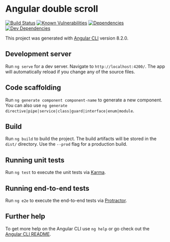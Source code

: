# Angular double scroll

[![Build Status](https://api.travis-ci.com/bastienmoulia/angular-double-scroll.svg?branch=master)](https://travis-ci.com/bastienmoulia/angular-double-scroll)
[![Known Vulnerabilities](https://snyk.io/test/github/bastienmoulia/angular-double-scroll/badge.svg)](https://snyk.io/test/github/bastienmoulia/angular-double-scroll)
[![Dependencies](https://david-dm.org/bastienmoulia/angular-double-scroll/status.svg)](https://david-dm.org/bastienmoulia/angular-double-scroll)
[![Dev Dependencies](https://david-dm.org/bastienmoulia/angular-double-scroll/dev-status.svg)](https://david-dm.org/bastienmoulia/angular-double-scroll?type=dev)

This project was generated with [Angular CLI](https://github.com/angular/angular-cli) version 8.2.0.

## Development server

Run `ng serve` for a dev server. Navigate to `http://localhost:4200/`. The app will automatically reload if you change any of the source files.

## Code scaffolding

Run `ng generate component component-name` to generate a new component. You can also use `ng generate directive|pipe|service|class|guard|interface|enum|module`.

## Build

Run `ng build` to build the project. The build artifacts will be stored in the `dist/` directory. Use the `--prod` flag for a production build.

## Running unit tests

Run `ng test` to execute the unit tests via [Karma](https://karma-runner.github.io).

## Running end-to-end tests

Run `ng e2e` to execute the end-to-end tests via [Protractor](http://www.protractortest.org/).

## Further help

To get more help on the Angular CLI use `ng help` or go check out the [Angular CLI README](https://github.com/angular/angular-cli/blob/master/README.md).
